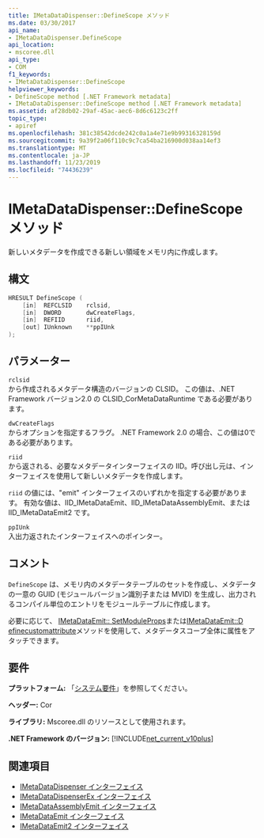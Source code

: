 ```yaml
---
title: IMetaDataDispenser::DefineScope メソッド
ms.date: 03/30/2017
api_name:
- IMetaDataDispenser.DefineScope
api_location:
- mscoree.dll
api_type:
- COM
f1_keywords:
- IMetaDataDispenser::DefineScope
helpviewer_keywords:
- DefineScope method [.NET Framework metadata]
- IMetaDataDispenser::DefineScope method [.NET Framework metadata]
ms.assetid: af28db02-29af-45ac-aec6-8d6c6123c2ff
topic_type:
- apiref
ms.openlocfilehash: 381c38542dcde242c0a1a4e71e9b99316328159d
ms.sourcegitcommit: 9a39f2a06f110c9c7ca54ba216900d038aa14ef3
ms.translationtype: MT
ms.contentlocale: ja-JP
ms.lasthandoff: 11/23/2019
ms.locfileid: "74436239"
---
```

# <a name="imetadatadispenserdefinescope-method"></a>IMetaDataDispenser::DefineScope メソッド
新しいメタデータを作成できる新しい領域をメモリ内に作成します。  
  
## <a name="syntax"></a>構文  
  
```cpp  
HRESULT DefineScope (  
    [in]  REFCLSID    rclsid,  
    [in]  DWORD       dwCreateFlags,  
    [in]  REFIID      riid,   
    [out] IUnknown    **ppIUnk  
);  
```  
  
## <a name="parameters"></a>パラメーター  
 `rclsid`  
 から作成されるメタデータ構造のバージョンの CLSID。 この値は、.NET Framework バージョン2.0 の CLSID_CorMetaDataRuntime である必要があります。  
  
 `dwCreateFlags`  
 からオプションを指定するフラグ。 .NET Framework 2.0 の場合、この値は0である必要があります。  
  
 `riid`  
 から返される、必要なメタデータインターフェイスの IID。呼び出し元は、インターフェイスを使用して新しいメタデータを作成します。  
  
 `riid` の値には、"emit" インターフェイスのいずれかを指定する必要があります。 有効な値は、IID_IMetaDataEmit、IID_IMetaDataAssemblyEmit、または IID_IMetaDataEmit2 です。  
  
 `ppIUnk`  
 入出力返されたインターフェイスへのポインター。  
  
## <a name="remarks"></a>コメント  
 `DefineScope` は、メモリ内のメタデータテーブルのセットを作成し、メタデータの一意の GUID (モジュールバージョン識別子または MVID) を生成し、出力されるコンパイル単位のエントリをモジュールテーブルに作成します。  
  
 必要に応じて、 [IMetaDataEmit:: SetModuleProps](../../../../docs/framework/unmanaged-api/metadata/imetadataemit-setmoduleprops-method.md)または[IMetaDataEmit::D efinecustomattribute](../../../../docs/framework/unmanaged-api/metadata/imetadataemit-definecustomattribute-method.md)メソッドを使用して、メタデータスコープ全体に属性をアタッチできます。  
  
## <a name="requirements"></a>要件  
 **プラットフォーム:** 「[システム要件](../../../../docs/framework/get-started/system-requirements.md)」を参照してください。  
  
 **ヘッダー:** Cor  
  
 **ライブラリ:** Mscoree.dll のリソースとして使用されます。  
  
 **.NET Framework のバージョン:** [!INCLUDE[net_current_v10plus](../../../../includes/net-current-v10plus-md.md)]  
  
## <a name="see-also"></a>関連項目

- [IMetaDataDispenser インターフェイス](../../../../docs/framework/unmanaged-api/metadata/imetadatadispenser-interface.md)
- [IMetaDataDispenserEx インターフェイス](../../../../docs/framework/unmanaged-api/metadata/imetadatadispenserex-interface.md)
- [IMetaDataAssemblyEmit インターフェイス](../../../../docs/framework/unmanaged-api/metadata/imetadataassemblyemit-interface.md)
- [IMetaDataEmit インターフェイス](../../../../docs/framework/unmanaged-api/metadata/imetadataemit-interface.md)
- [IMetaDataEmit2 インターフェイス](../../../../docs/framework/unmanaged-api/metadata/imetadataemit2-interface.md)

